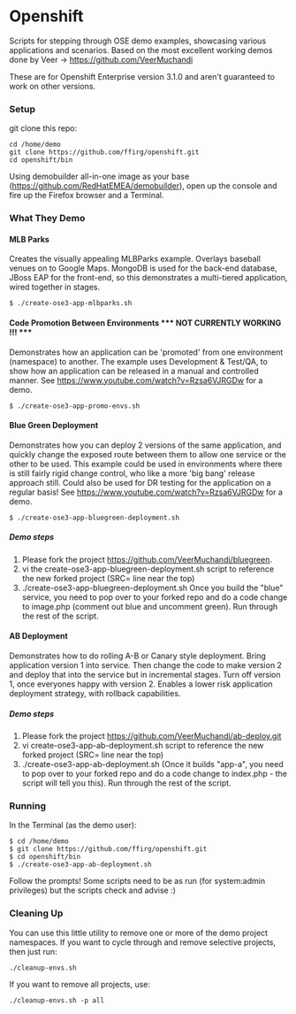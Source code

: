 # Openshift
Scripts for stepping through OSE demo examples, showcasing various applications and scenarios.
Based on the most excellent working demos done by Veer -> https://github.com/VeerMuchandi

These are for Openshift Enterprise version 3.1.0 and aren't guaranteed to work on other versions.

### Setup

git clone this repo: 
```
cd /home/demo
git clone https://github.com/ffirg/openshift.git
cd openshift/bin
```

Using demobuilder all-in-one image as your base (https://github.com/RedHatEMEA/demobuilder), open up the console and fire up the Firefox browser and a Terminal.

### What They Demo

#### MLB Parks 
Creates the visually appealing MLBParks example. Overlays baseball venues on to Google Maps.
MongoDB is used for the back-end database, JBoss EAP for the front-end, so this demonstrates a multi-tiered application, wired together in stages.

```
$ ./create-ose3-app-mlbparks.sh
```


#### Code Promotion Between Environments *** NOT CURRENTLY WORKING !!! ***
Demonstrates how an application can be 'promoted' from one environment (namespace) to another. The example uses Development & Test/QA, to show how an application can be released in a manual and controlled manner.  See https://www.youtube.com/watch?v=Rzsa6VJRGDw for a demo. 

```
$ ./create-ose3-app-promo-envs.sh
```


#### Blue Green Deployment 
Demonstrates how you can deploy 2 versions of the same application, and quickly change the exposed route between them to allow one service or the other to be used. This example could be used in environments where there is still fairly rigid change control, who like a more 'big bang' release approach still. Could also be used for DR testing for the application on a regular basis! See https://www.youtube.com/watch?v=Rzsa6VJRGDw for a demo. 

```
$ ./create-ose3-app-bluegreen-deployment.sh
```

##### Demo steps
1. Please fork the project https://github.com/VeerMuchandi/bluegreen.  
2. vi the create-ose3-app-bluegreen-deployment.sh script to reference the new forked project (SRC= line near the top)
3. ./create-ose3-app-bluegreen-deployment.sh  Once you build the "blue" service, you need to pop over to your forked repo and do a code change to image.php (comment out blue and uncomment green).  Run through the rest of the script. 

#### AB Deployment 
Demonstrates how to do rolling A-B or Canary style deployment. Bring application version 1 into service. Then change the code to make version 2 and deploy that into the service but in incremental stages. Turn off version 1, once everyones happy with version 2. Enables a lower risk application deployment strategy, with rollback capabilities.

##### Demo steps
1. Please fork the project https://github.com/VeerMuchandi/ab-deploy.git
2. vi create-ose3-app-ab-deployment.sh script to reference the new forked project (SRC= line near the top)
3. ./create-ose3-app-ab-deployment.sh (Once it builds "app-a", you need to pop over to your forked repo and do a code change to index.php - the script will tell you this). Run through the rest of the script. 


### Running
In the Terminal (as the demo user):
```
$ cd /home/demo
$ git clone https://github.com/ffirg/openshift.git
$ cd openshift/bin
$ ./create-ose3-app-ab-deployment.sh
```
Follow the prompts! Some scripts need to be as run (for system:admin privileges) but the scripts check and advise :)

### Cleaning Up
You can use this little utility to remove one or more of the demo project namespaces.
 If you want to cycle through and remove selective projects, then just run:
```
./cleanup-envs.sh
```
 If you want to remove all projects, use:
```
./cleanup-envs.sh -p all
```
